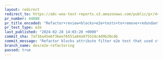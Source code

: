 ```yaml
---
layout: redirect
redirect_to: https://a8c-woo-test-reports.s3.amazonaws.com/public/pr/44880/e2e/index.html
pr_number: 44880
pr_title_encoded: "Refactor+review+blocks+e2e+tests+to+remove+redundant+html+templates+and+add+more+scenarios"
pr_test_type: e2e
last_published: "2024-02-28 14:03:20 +0000"
commit_sha: 7af16a45e6f36ee76551a84a975524c4d9b20cdb
commit_message: "Refactor blocks attribute filter e2e test that used static html templ…"
branch_name: dev/e2e-refactoring
passed: true
---
```

